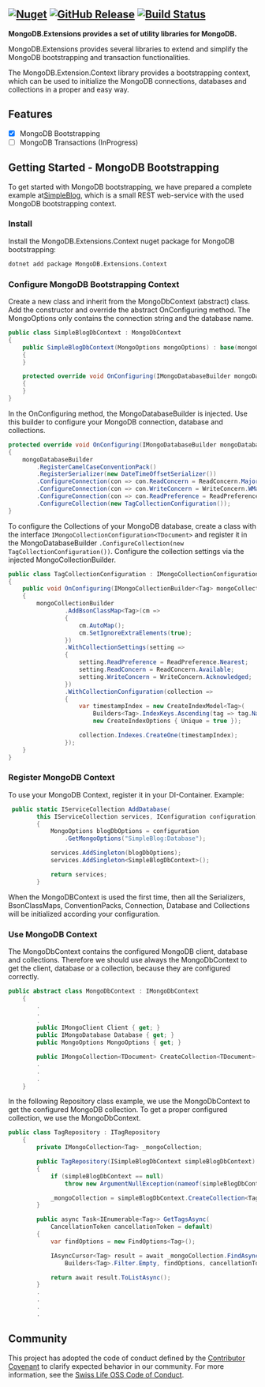 ## [![Nuget](https://img.shields.io/nuget/v/MongoDB.Extensions.Context.svg?style=flat)](https://www.nuget.org/packages/MongoDB.Extensions.Context) [![GitHub Release](https://img.shields.io/github/release/SwissLife-OSS/mongo-extensions.svg?style=flat)](https://github.com/SwissLife-OSS/Mongo-extensions/releases/latest) [![Build Status](https://dev.azure.com/swisslife-oss/swisslife-oss/_apis/build/status/MongoDB.Extensions.Release?branchName=master)](https://dev.azure.com/swisslife-oss/swisslife-oss/_build/latest?definitionId=11&branchName=master) 

**MongoDB.Extensions provides a set of utility libraries for MongoDB.**

MongoDB.Extensions provides several libraries to extend and simplify the MongoDB bootstrapping and transaction functionalities.

The MongoDB.Extension.Context library provides a bootstrapping context, which can be used to initialize the MongoDB connections, databases and collections in a proper and easy way.

## Features

- [x] MongoDB Bootstrapping
- [ ] MongoDB Transactions (InProgress)

## Getting Started - MongoDB Bootstrapping

To get started with MongoDB bootstrapping, we have prepared a complete example at[SimpleBlog](https://swisslife-oss.github.io/mongo-extensions/samples/), which is a small REST web-service with the used MongoDB bootstrapping context.

### Install

Install the MongoDB.Extensions.Context nuget package for MongoDB bootstrapping:

```bash
dotnet add package MongoDB.Extensions.Context
```

### Configure MongoDB Bootstrapping Context

Create a new class and inherit from the MongoDbContext (abstract) class. Add the constructor and override the abstract OnConfiguring method. The MongoOptions only contains the connection string and the database name.

```csharp
public class SimpleBlogDbContext : MongoDbContext
{
    public SimpleBlogDbContext(MongoOptions mongoOptions) : base(mongoOptions)
    {
    }

    protected override void OnConfiguring(IMongoDatabaseBuilder mongoDatabaseBuilder)
    {
    }
}
```

In the OnConfiguring method, the MongoDatabaseBuilder is injected. Use this builder to configure your MongoDB connection, database and collections.

```csharp
protected override void OnConfiguring(IMongoDatabaseBuilder mongoDatabaseBuilder)
{
    mongoDatabaseBuilder
        .RegisterCamelCaseConventionPack()
        .RegisterSerializer(new DateTimeOffsetSerializer())
        .ConfigureConnection(con => con.ReadConcern = ReadConcern.Majority)
        .ConfigureConnection(con => con.WriteConcern = WriteConcern.WMajority)
        .ConfigureConnection(con => con.ReadPreference = ReadPreference.Primary)
        .ConfigureCollection(new TagCollectionConfiguration());
}
```

To configure the Collections of your MongoDB database, create a class with the interface ```IMongoCollectionConfiguration<TDocument>``` and
register it in the MongoDatabaseBuilder ```.ConfigureCollection(new TagCollectionConfiguration())```. Configure the collection settings via the injected MongoCollectionBuilder.

```csharp
public class TagCollectionConfiguration : IMongoCollectionConfiguration<Tag>
{
    public void OnConfiguring(IMongoCollectionBuilder<Tag> mongoCollectionBuilder)
    {
        mongoCollectionBuilder
                .AddBsonClassMap<Tag>(cm => 
                {
                    cm.AutoMap();
                    cm.SetIgnoreExtraElements(true);
                })
                .WithCollectionSettings(setting =>
                {
                    setting.ReadPreference = ReadPreference.Nearest;
                    setting.ReadConcern = ReadConcern.Available;
                    setting.WriteConcern = WriteConcern.Acknowledged;
                })
                .WithCollectionConfiguration(collection =>
                {
                    var timestampIndex = new CreateIndexModel<Tag>(
                        Builders<Tag>.IndexKeys.Ascending(tag => tag.Name),
                        new CreateIndexOptions { Unique = true });

                    collection.Indexes.CreateOne(timestampIndex);
                });
    }
}
```

### Register MongoDB Context

To use your MongoDB Context, register it in your DI-Container.
Example:

```csharp
 public static IServiceCollection AddDatabase(
        this IServiceCollection services, IConfiguration configuration)
        {
            MongoOptions blogDbOptions = configuration
                .GetMongoOptions("SimpleBlog:Database");

            services.AddSingleton(blogDbOptions);
            services.AddSingleton<SimpleBlogDbContext>();

            return services;
        }
```

When the MongoDBContext is used the first time, then all the Serializers, BsonClassMaps, ConventionPacks, Connection, Database and Collections will be initialized according your configuration.

### Use MongoDB Context
The MongoDbContext contains the configured MongoDB client, database and collections. Therefore we should use always the MongoDbContext to get the client, database or a collection, because they are configured correctly.

```csharp
public abstract class MongoDbContext : IMongoDbContext
    {
        .
        .
        .
        public IMongoClient Client { get; }
        public IMongoDatabase Database { get; }
        public MongoOptions MongoOptions { get; }

        public IMongoCollection<TDocument> CreateCollection<TDocument>() where TDocument : class;
        .
        .
        .
    }
```

In the following Repository class example, we use the MongoDbContext to get the configured MongoDB collection.
To get a proper configured collection, we use the MongoDbContext.

```csharp
public class TagRepository : ITagRepository
    {
        private IMongoCollection<Tag> _mongoCollection;

        public TagRepository(ISimpleBlogDbContext simpleBlogDbContext)
        {
            if (simpleBlogDbContext == null)
                throw new ArgumentNullException(nameof(simpleBlogDbContext));

            _mongoCollection = simpleBlogDbContext.CreateCollection<Tag>();
        }

        public async Task<IEnumerable<Tag>> GetTagsAsync(
            CancellationToken cancellationToken = default)
        {
            var findOptions = new FindOptions<Tag>();

            IAsyncCursor<Tag> result = await _mongoCollection.FindAsync<Tag>(
                Builders<Tag>.Filter.Empty, findOptions, cancellationToken);

            return await result.ToListAsync();
        }
        .
        .
        .
        .
```

## Community

This project has adopted the code of conduct defined by the [Contributor Covenant](https://contributor-covenant.org/)
to clarify expected behavior in our community. For more information, see the [Swiss Life OSS Code of Conduct](https://swisslife-oss.github.io/coc).
